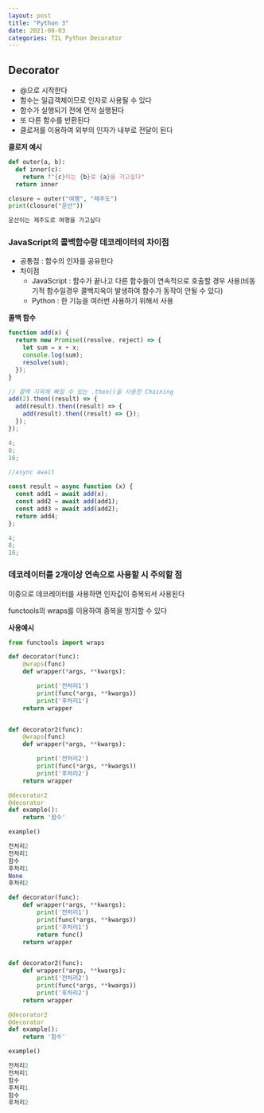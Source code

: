 ```yaml
---
layout: post
title: "Python 3"
date: 2021-08-03
categories: TIL Python Decorator
---
```


## Decorator

- @으로 시작한다
- 함수는 일급객체이므로 인자로 사용될 수 있다
- 함수가 실행되기 전에 먼저 실행된다
- 또 다른 함수를 반환된다
- 클로저를 이용하여 외부의 인자가 내부로 전달이 된다

**클로저 예시**

```python
def outer(a, b):
  def inner(c):
    return f"{c}이는 {b}로 {a}을 가고싶다"
  return inner

closure = outer("여행", "제주도")
print(closure("운산"))

운산이는 제주도로 여행을 가고싶다
```

### JavaScript의 콜백함수랑 데코레이터의 차이점

- 공통점 : 함수의 인자를 공유한다
- 차이점
  - JavaScript : 함수가 끝나고 다른 함수들이 연속적으로 호출할 경우 사용(비동기적 함수일경우 콜백지옥이 발생하여 함수가 동작이 안될 수 있다)
  - Python : 한 기능을 여러번 사용하기 위해서 사용

**콜백 함수**

```javascript
function add(x) {
  return new Promise((resolve, reject) => {
    let sum = x + x;
    console.log(sum);
    resolve(sum);
  });
}

// 콜백 지옥에 빠질 수 있는 .then()을 사용한 Chaining
add(2).then((result) => {
  add(result).then((result) => {
    add(result).then((result) => {});
  });
});

4;
8;
16;

//async await

const result = async function (x) {
  const add1 = await add(x);
  const add2 = await add(add1);
  const add3 = await add(add2);
  return add4;
};

4;
8;
16;
```

### 데코레이터를 2개이상 연속으로 사용할 시 주의할 점

이중으로 데코레이터를 사용하면 인자값이 중복되서 사용된다

functools의 wraps를 이용하여 중복을 방지할 수 있다

**사용예시**

```python
from functools import wraps

def decorator(func):
    @wraps(func)
    def wrapper(*args, **kwargs):

        print('전처리1')
        print(func(*args, **kwargs))
        print('후처리1')
    return wrapper


def decorator2(func):
    @wraps(func)
    def wrapper(*args, **kwargs):

        print('전처리2')
        print(func(*args, **kwargs))
        print('후처리2')
    return wrapper

@decorator2
@decorator
def example():
    return '함수'

example()

전처리2
전처리1
함수
후처리1
None
후처리2
```

```python
def decorator(func):
    def wrapper(*args, **kwargs):
        print('전처리1')
        print(func(*args, **kwargs))
        print('후처리1')
        return func()
    return wrapper


def decorator2(func):
    def wrapper(*args, **kwargs):
        print('전처리2')
        print(func(*args, **kwargs))
        print('후처리2')
    return wrapper

@decorator2
@decorator
def example():
    return '함수'

example()

전처리2
전처리1
함수
후처리1
함수
후처리2
```
